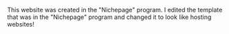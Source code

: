 This website was created in the "Nichepage" program. I edited the template that was in the "Nichepage" program and changed it to look like hosting websites!
